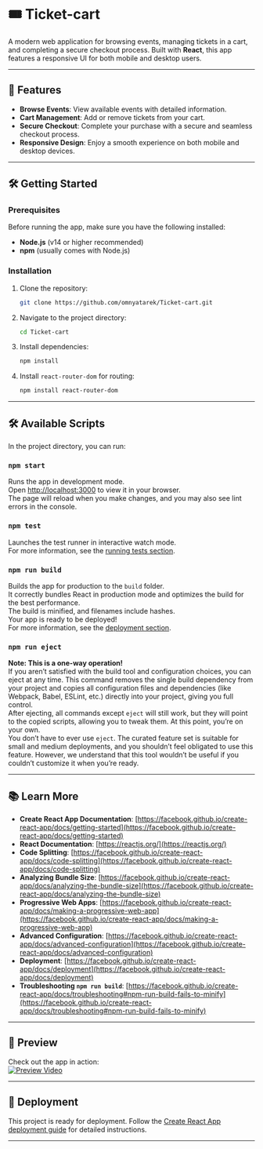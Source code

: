 
# 🎟️ Ticket-cart

A modern web application for browsing events, managing tickets in a cart, and completing a secure checkout process. Built with **React**, this app features a responsive UI for both mobile and desktop users.

---

## 🚀 Features

- **Browse Events**: View available events with detailed information.
- **Cart Management**: Add or remove tickets from your cart.
- **Secure Checkout**: Complete your purchase with a secure and seamless checkout process.
- **Responsive Design**: Enjoy a smooth experience on both mobile and desktop devices.

---

## 🛠️ Getting Started

### Prerequisites

Before running the app, make sure you have the following installed:

- **Node.js** (v14 or higher recommended)
- **npm** (usually comes with Node.js)

### Installation

1. Clone the repository:
   ```bash
   git clone https://github.com/omnyatarek/Ticket-cart.git
   ```
2. Navigate to the project directory:
   ```bash
   cd Ticket-cart
   ```
3. Install dependencies:
   ```bash
   npm install
   ```
4. Install `react-router-dom` for routing:
   ```bash
   npm install react-router-dom
   ```

---

## 🛠️ Available Scripts

In the project directory, you can run:

### `npm start`
Runs the app in development mode.  
Open [http://localhost:3000](http://localhost:3000) to view it in your browser.  
The page will reload when you make changes, and you may also see lint errors in the console.

### `npm test`
Launches the test runner in interactive watch mode.  
For more information, see the [running tests section](https://facebook.github.io/create-react-app/docs/running-tests).

### `npm run build`
Builds the app for production to the `build` folder.  
It correctly bundles React in production mode and optimizes the build for the best performance.  
The build is minified, and filenames include hashes.  
Your app is ready to be deployed!  
For more information, see the [deployment section](https://facebook.github.io/create-react-app/docs/deployment).

### `npm run eject`
**Note: This is a one-way operation!**  
If you aren’t satisfied with the build tool and configuration choices, you can eject at any time. This command removes the single build dependency from your project and copies all configuration files and dependencies (like Webpack, Babel, ESLint, etc.) directly into your project, giving you full control.  
After ejecting, all commands except `eject` will still work, but they will point to the copied scripts, allowing you to tweak them. At this point, you’re on your own.  
You don’t have to ever use `eject`. The curated feature set is suitable for small and medium deployments, and you shouldn’t feel obligated to use this feature. However, we understand that this tool wouldn’t be useful if you couldn’t customize it when you’re ready.

---

## 📚 Learn More

- **Create React App Documentation**: [https://facebook.github.io/create-react-app/docs/getting-started](https://facebook.github.io/create-react-app/docs/getting-started)  
- **React Documentation**: [https://reactjs.org/](https://reactjs.org/)  
- **Code Splitting**: [https://facebook.github.io/create-react-app/docs/code-splitting](https://facebook.github.io/create-react-app/docs/code-splitting)  
- **Analyzing Bundle Size**: [https://facebook.github.io/create-react-app/docs/analyzing-the-bundle-size](https://facebook.github.io/create-react-app/docs/analyzing-the-bundle-size)  
- **Progressive Web Apps**: [https://facebook.github.io/create-react-app/docs/making-a-progressive-web-app](https://facebook.github.io/create-react-app/docs/making-a-progressive-web-app)  
- **Advanced Configuration**: [https://facebook.github.io/create-react-app/docs/advanced-configuration](https://facebook.github.io/create-react-app/docs/advanced-configuration)  
- **Deployment**: [https://facebook.github.io/create-react-app/docs/deployment](https://facebook.github.io/create-react-app/docs/deployment)  
- **Troubleshooting `npm run build`**: [https://facebook.github.io/create-react-app/docs/troubleshooting#npm-run-build-fails-to-minify](https://facebook.github.io/create-react-app/docs/troubleshooting#npm-run-build-fails-to-minify)

---

## 🎥 Preview

Check out the app in action:  
[![Preview Video](https://img.shields.io/badge/Preview-Video-blue)](https://www.awesomescreenshot.com/video/37816942?key=71094751f780689141352ae4ed41da4e)

---

## 🚀 Deployment

This project is ready for deployment. Follow the [Create React App deployment guide](https://facebook.github.io/create-react-app/docs/deployment) for detailed instructions.

---

